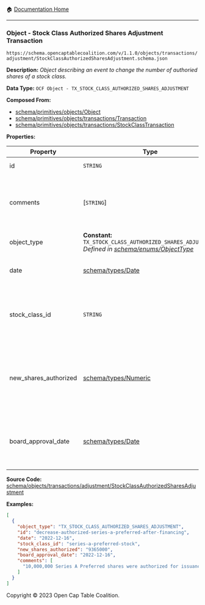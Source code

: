 :house: [Documentation Home](../../../../../README.md)

---

### Object - Stock Class Authorized Shares Adjustment Transaction

`https://schema.opencaptablecoalition.com/v/1.1.0/objects/transactions/adjustment/StockClassAuthorizedSharesAdjustment.schema.json`

**Description:** _Object describing an event to change the number of authoried shares of a stock class._

**Data Type:** `OCF Object - TX_STOCK_CLASS_AUTHORIZED_SHARES_ADJUSTMENT`

**Composed From:**

- [schema/primitives/objects/Object](../../../primitives/objects/Object.md)
- [schema/primitives/objects/transactions/Transaction](../../../primitives/objects/transactions/Transaction.md)
- [schema/primitives/objects/transactions/StockClassTransaction](../../../primitives/objects/transactions/StockClassTransaction.md)

**Properties:**

| Property              | Type                                                                                                                                 | Description                                                                                  | Required   |
| --------------------- | ------------------------------------------------------------------------------------------------------------------------------------ | -------------------------------------------------------------------------------------------- | ---------- |
| id                    | `STRING`                                                                                                                             | Identifier for the object                                                                    | `REQUIRED` |
| comments              | [`STRING`]                                                                                                                           | Unstructured text comments related to and stored for the object                              | -          |
| object_type           | **Constant:** `TX_STOCK_CLASS_AUTHORIZED_SHARES_ADJUSTMENT`</br>_Defined in [schema/enums/ObjectType](../../../enums/ObjectType.md)_ | Object type field                                                                            | `REQUIRED` |
| date                  | [schema/types/Date](../../../types/Date.md)                                                                                          | Date on which the transaction occurred                                                       | `REQUIRED` |
| stock_class_id        | `STRING`                                                                                                                             | Identifier of the StockClass object, a subject of this transaction                           | `REQUIRED` |
| new_shares_authorized | [schema/types/Numeric](../../../types/Numeric.md)                                                                                    | The new number of shares authorized for this stock class as of the event of this transaction | `REQUIRED` |
| board_approval_date   | [schema/types/Date](../../../types/Date.md)                                                                                          | Date on which the board approved the change to the stock class                               | -          |

**Source Code:** [schema/objects/transactions/adjustment/StockClassAuthorizedSharesAdjustment](../../../../../../schema/objects/transactions/adjustment/StockClassAuthorizedSharesAdjustment.schema.json)

**Examples:**

```json
[
  {
    "object_type": "TX_STOCK_CLASS_AUTHORIZED_SHARES_ADJUSTMENT",
    "id": "decrease-authorized-series-a-preferred-after-financing",
    "date": "2022-12-16",
    "stock_class_id": "series-a-preferred-stock",
    "new_shares_authorized": "9365000",
    "board_approval_date": "2022-12-16",
    "comments": [
      "10,000,000 Series A Preferred shares were authorized for issuance and offered for sale, however only 9,365,000 were sold. Board authorized reduction in authorized shares to 9,365,000 shares."
    ]
  }
]
```

Copyright © 2023 Open Cap Table Coalition.
